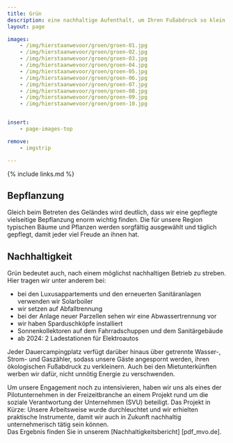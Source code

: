 ```yaml
---
title: Grün
description: eine nachhaltige Aufenthalt, um Ihren Fußabdruck so klein wie möglich zu halten
layout: page

images:
    - /img/hierstaanwevoor/groen/groen-01.jpg
    - /img/hierstaanwevoor/groen/groen-02.jpg
    - /img/hierstaanwevoor/groen/groen-03.jpg
    - /img/hierstaanwevoor/groen/groen-04.jpg
    - /img/hierstaanwevoor/groen/groen-05.jpg
    - /img/hierstaanwevoor/groen/groen-06.jpg
    - /img/hierstaanwevoor/groen/groen-07.jpg
    - /img/hierstaanwevoor/groen/groen-08.jpg
    - /img/hierstaanwevoor/groen/groen-09.jpg
    - /img/hierstaanwevoor/groen/groen-10.jpg


insert:
    - page-images-top

remove:
    - imgstrip

---
```


{% include links.md %}

## Bepflanzung

Gleich beim Betreten des Geländes wird deutlich, dass wir eine gepflegte vielseitige Bepflanzung enorm wichtig finden. Die für unsere Region typischen Bäume und Pflanzen werden sorgfältig ausgewählt und täglich gepflegt, damit jeder viel Freude an ihnen hat.<br>


## Nachhaltigkeit

Grün bedeutet auch, nach einem möglichst nachhaltigen Betrieb zu streben. Hier tragen wir unter anderem bei:

- bei den Luxusappartements und den erneuerten Sanitäranlagen verwenden wir Solarboiler
- wir setzen auf Abfalltrennung
- bei der Anlage neuer Parzellen sehen wir eine Abwassertrennung vor
- wir haben Sparduschköpfe installiert
- Sonnenkollektoren auf dem Fahrradschuppen und dem Sanitärgebäude
- ab 2024: 2 Ladestationen für Elektroautos


Jeder Dauercampingplatz verfügt darüber hinaus über getrennte Wasser-, Strom- und Gaszähler, sodass unsere Gäste angespornt werden, ihren ökologischen Fußabdruck zu verkleinern. Auch bei den Mietunterkünften werben wir dafür, nicht unnötig Energie zu verschwenden.

Um unsere Engagement noch zu intensivieren, haben wir uns als eines der Pilotunternehmen in der Freizeitbranche an einem Projekt rund um die soziale Verantwortung der Unternehmen (SVU) beteiligt. Das Projekt in Kürze: Unsere Arbeitsweise wurde durchleuchtet und wir erhielten praktische Instrumente, damit wir auch in Zukunft nachhaltig unternehmerisch tätig sein können.<br>
Das Ergebnis finden Sie in unserem [Nachhaltigkeitsbericht] [pdf_mvo.de].

